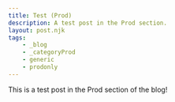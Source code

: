 ```yaml
---
title: Test (Prod)
description: A test post in the Prod section.
layout: post.njk
tags:
    - _blog
    - _categoryProd
    - generic
    - prodonly
---
```


This is a test post in the Prod section of the blog!
